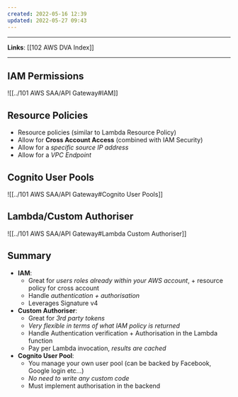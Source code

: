 ```yaml
---
created: 2022-05-16 12:39
updated: 2022-05-27 09:43
---
```

---
**Links**: [[102 AWS DVA Index]]

---
## IAM Permissions
![[../101 AWS SAA/API Gateway#IAM]]

## Resource Policies
- Resource policies (similar to Lambda Resource Policy)
- Allow for **Cross Account Access** (combined with IAM Security)
- Allow for a *specific source IP address*
- Allow for a *VPC Endpoint*

## Cognito User Pools
![[../101 AWS SAA/API Gateway#Cognito User Pools]]

## Lambda/Custom Authoriser
![[../101 AWS SAA/API Gateway#Lambda Custom Authoriser]]

## Summary
- **IAM**:
	- Great for *users roles already within your AWS account*, + resource policy for cross account
	- Handle *authentication + authorisation*
	- Leverages Signature v4
- **Custom Authoriser**:
	- Great for *3rd party tokens*
	- *Very flexible in terms of what IAM policy is returned*
	- Handle Authentication verification + Authorisation in the Lambda function
	- Pay per Lambda invocation, *results are cached*
- **Cognito User Pool**:
	- You manage your own user pool (can be backed by Facebook, Google login etc...)
	- *No need to write any custom code*
	- Must implement authorisation in the backend